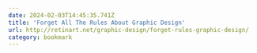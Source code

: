 ```yaml
---
date: 2024-02-03T14:45:35.741Z
title: 'Forget All The Rules About Graphic Design'
url: http://retinart.net/graphic-design/forget-rules-graphic-design/
category: bookmark
---
```

